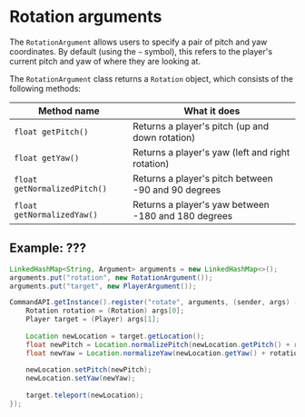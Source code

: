 # Rotation arguments

The `RotationArgument` allows users to specify a pair of pitch and yaw coordinates. By default (using the `~` symbol), this refers to the player's current pitch and yaw of where they are looking at.

The `RotationArgument` class returns a `Rotation` object, which consists of the following methods:

| Method name                  | What it does                                        |
| ---------------------------- | --------------------------------------------------- |
| `float getPitch()`           | Returns a player's pitch (up and down rotation)     |
| `float getYaw()`             | Returns a player's yaw (left and right rotation)    |
| `float getNormalizedPitch()` | Returns a player's pitch between -90 and 90 degrees |
| `float getNormalizedYaw()`   | Returns a player's yaw between -180 and 180 degrees |

## Example: ???

```java
LinkedHashMap<String, Argument> arguments = new LinkedHashMap<>();
arguments.put("rotation", new RotationArgument());
arguments.put("target", new PlayerArgument());

CommandAPI.getInstance().register("rotate", arguments, (sender, args) -> {
    Rotation rotation = (Rotation) args[0];
    Player target = (Player) args[1];
    
    Location newLocation = target.getLocation();
    float newPitch = Location.normalizePitch(newLocation.getPitch() + rotation.getPitch());
    float newYaw = Location.normalizeYaw(newLocation.getYaw() + rotation.getYaw());
    
    newLocation.setPitch(newPitch);
    newLocation.setYaw(newYaw);
    
    target.teleport(newLocation);
});
```

